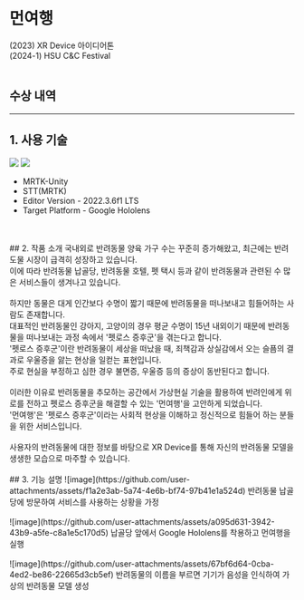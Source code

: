 # 먼여행
(2023) XR Device 아이디어톤<br>
(2024-1) HSU C&C Festival
<br>
<br>
## 수상 내역
---
## 1. 사용 기술
<img src="https://img.shields.io/badge/unity-%23000000.svg?style=for-the-badge&logo=unity&logoColor=white"/> <img src="https://img.shields.io/badge/c%23-%23239120.svg?style=for-the-badge&logo=c-sharp&logoColor=white"/><br>
- MRTK-Unity <br>
- STT(MRTK)<br>
- Editor Version - 2022.3.6f1 LTS <br>
- Target Platform - Google Hololens
<br>
<br>
## 2. 작품 소개
국내외로 반려동물 양육 가구 수는 꾸준히 증가해왔고, 최근에는 반려도물 시장이 급격히 성장하고 있습니다. <br>
이에 따라 반려동물 납골당, 반려동물 호텔, 펫 택시 등과 같이 반려동물과 관련된 수 많은 서비스들이 생겨나고 있습니다. <br>
<br>
하지만 동물은 대게 인간보다 수명이 짧기 때문에 반려동물을 떠나보내고 힘들어하는 사람도 존재합니다.<br>
대표적인 반려동물인 강아지, 고양이의 경우 평균 수명이 15년 내외이기 때문에 반려동물을 떠나보내는 과정 속에서 '펫로스 증후군'을 겪는다고 합니다.<br>
'펫로스 증후군'이란 반려동물이 세상을 떠났을 때, 죄책감과 상실감에서 오는 슬픔의 결과로 우울증을 앓는 현상을 일컫는 표현입니다.<br>
주로 현실을 부정하고 심한 경우 불면증, 우울증 등의 증상이 동반된다고 합니다. <br>
<br>
이러한 이유로 반려동물을 추모하는 공간에서 가상현실 기술을 활용하여 반려인에게 위로를 전하고 펫로스 증후군을 해결할 수 있는 '먼여행'을 고안하게 되었습니다.<br>
'먼여행'은 '펫로스 증후군'이라는 사회적 현상을 이해하고 정신적으로 힘들어 하는 분들을 위한 서비스입니다. <br>
<br>
사용자의 반려동물에 대한 정보를 바탕으로 XR Device를 통해 자신의 반려동물 모델을 생생한 모습으로 마주할 수 있습니다.<br>
<br>
## 3. 기능 설명
![image](https://github.com/user-attachments/assets/f1a2e3ab-5a74-4e6b-bf74-97b41e1a524d)
반려동물 납골당에 방문하여 서비스를 사용하는 상황을 가정<br>
<br>
![image](https://github.com/user-attachments/assets/a095d631-3942-43b9-a5fe-c8a1e5c170d5)
납골당 앞에서 Google Hololens를 착용하고 먼여행을 실행<br>
<br>
![image](https://github.com/user-attachments/assets/67bf6d64-0cba-4ed2-be86-22665d3cb5ef)
반려동물의 이름을 부르면 기기가 음성을 인식하여 가상의 반려동물 모델 생성<br>
<br>
